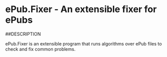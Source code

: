 ePub.Fixer - An extensible fixer for ePubs
=====================================================

##DESCRIPTION

ePub.Fixer is an extensible program that runs algorithms over ePub files to check and fix common problems.
